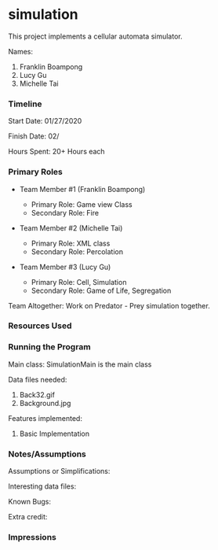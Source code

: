 simulation
====

This project implements a cellular automata simulator.

Names:
1. Franklin Boampong
2. Lucy Gu
3. Michelle Tai

### Timeline

Start Date: 01/27/2020

Finish Date: 02/

Hours Spent: 20+ Hours each

### Primary Roles

* Team Member #1 (Franklin Boampong)
	- Primary Role: Game view Class
	- Secondary Role: Fire

* Team Member #2 (Michelle Tai)
   -  Primary Role: XML class
   -  Secondary Role: Percolation

* Team Member #3 (Lucy Gu)
   - Primary Role: Cell, Simulation
   - Secondary Role: Game of Life, Segregation

Team Altogether: Work on Predator - Prey simulation together.

### Resources Used


### Running the Program

Main class: SimulationMain is the main class

Data files needed: 

1. Back32.gif
2. Background.jpg

Features implemented:

1. Basic Implementation 

### Notes/Assumptions

Assumptions or Simplifications:

Interesting data files:

Known Bugs:

Extra credit:


### Impressions

